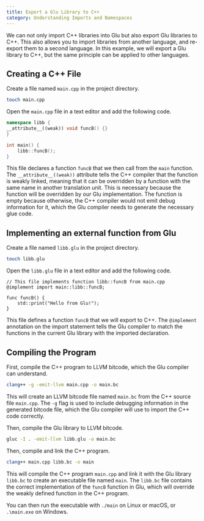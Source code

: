 ```yaml
---
title: Export a Glu Library to C++
category: Understanding Imports and Namespaces
---
```


We can not only import C++ libraries into Glu but also export Glu libraries to C++. This also allows you to import libraries from another language, and re-export them to a second language. In this example, we will export a Glu library to C++, but the same principle can be applied to other languages.

## Creating a C++ File

Create a file named `main.cpp` in the project directory.

```bash
touch main.cpp
```

Open the `main.cpp` file in a text editor and add the following code.

```cpp
namespace libb {
__attribute__((weak)) void funcB() {}
}

int main() {
    libb::funcB();
}
```

This file declares a function `funcB` that we then call from the `main` function. The `__attribute__((weak))` attribute tells the C++ compiler that the function is weakly linked, meaning that it can be overridden by a function with the same name in another translation unit. This is necessary because the function will be overridden by our Glu implementation. The function is empty because otherwise, the C++ compiler would not emit debug information for it, which the Glu compiler needs to generate the necessary glue code.

## Implementing an external function from Glu

Create a file named `libb.glu` in the project directory.

```bash
touch libb.glu
```

Open the `libb.glu` file in a text editor and add the following code.

```glu
// This file implements function libb::funcB from main.cpp
@implement import main::libb::funcB;

func funcB() {
    std::print("Hello from Glu!");
}
```

This file defines a function `funcB` that we will export to C++. The `@implement` annotation on the import statement tells the Glu compiler to match the functions in the current Glu library with the imported declaration.

## Compiling the Program

First, compile the C++ program to LLVM bitcode, which the Glu compiler can understand.

```bash
clang++ -g -emit-llvm main.cpp -o main.bc
```

This will create an LLVM bitcode file named `main.bc` from the C++ source file `main.cpp`. The `-g` flag is used to include debugging information in the generated bitcode file, which the Glu compiler will use to import the C++ code correctly.

Then, compile the Glu library to LLVM bitcode.

```bash
gluc -I . -emit-llvm libb.glu -o main.bc
```

Then, compile and link the C++ program.

```bash
clang++ main.cpp libb.bc -o main
```

This will compile the C++ program `main.cpp` and link it with the Glu library `libb.bc` to create an executable file named `main`. The `libb.bc` file contains the correct implementation of the `funcB` function in Glu, which will override the weakly defined function in the C++ program.

You can then run the executable with `./main` on Linux or macOS, or `.\main.exe` on Windows.
